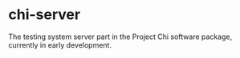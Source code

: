 # chi-server
The testing system server part in the Project Chi software package, currently in early development. 
